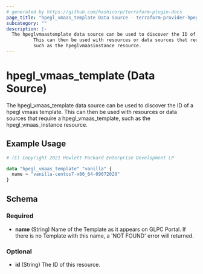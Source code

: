 ```yaml
---
# generated by https://github.com/hashicorp/terraform-plugin-docs
page_title: "hpegl_vmaas_template Data Source - terraform-provider-hpegl"
subcategory: ""
description: |-
  The hpeglvmaastemplate data source can be used to discover the ID of a hpegl vmaas template.
          This can then be used with resources or data sources that require a hpeglvmaastemplate,
          such as the hpeglvmaasinstance resource.
---
```


# hpegl_vmaas_template (Data Source)

The hpegl_vmaas_template data source can be used to discover the ID of a hpegl vmaas template.
		This can then be used with resources or data sources that require a hpegl_vmaas_template,
		such as the hpegl_vmaas_instance resource.

## Example Usage

```terraform
# (C) Copyright 2021 Hewlett Packard Enterprise Development LP

data "hpegl_vmaas_template" "vanilla" {
  name = "vanilla-centos7-x86_64-09072020"
}
```

<!-- schema generated by tfplugindocs -->
## Schema

### Required

- **name** (String) Name of the Template as it appears on GLPC Portal. If there is no Template with this name, a 'NOT FOUND' error will returned.

### Optional

- **id** (String) The ID of this resource.


